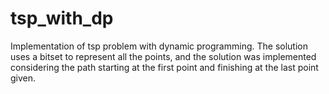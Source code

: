 # tsp_with_dp
Implementation of tsp problem with dynamic programming. The solution uses a bitset to represent all the points, and the solution was implemented considering the path starting at the first point and finishing at the last point given.
